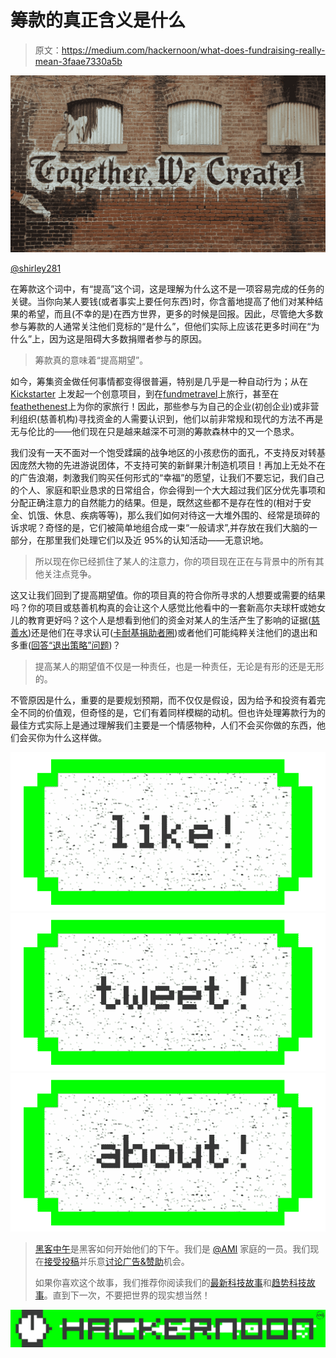 # 筹款的真正含义是什么

> 原文：<https://medium.com/hackernoon/what-does-fundraising-really-mean-3faae7330a5b>

![](img/c179e11727af77ecbb1b1880128b6c72.png)

[@shirley281](https://unsplash.com/@shirley281/collections)

在筹款这个词中，有“提高”这个词，这是理解为什么这不是一项容易完成的任务的关键。当你向某人要钱(或者事实上要任何东西)时，你含蓄地提高了他们对某种结果的希望，而且(不幸的是)在西方世界，更多的时候是回报。因此，尽管绝大多数参与筹款的人通常关注他们竞标的“是什么”，但他们实际上应该花更多时间在“为什么”上，因为这是阻碍大多数捐赠者参与的原因。

> 筹款真的意味着“提高期望”。

如今，筹集资金做任何事情都变得很普遍，特别是几乎是一种自动行为；从在 [Kickstarter](https://www.kickstarter.com/) 上发起一个创意项目，到在[fundmetravel](https://www.fundmytravel.com/)上旅行，甚至在[feathethenest](https://featherthenest.com/)上为你的家旅行！因此，那些参与为自己的企业(初创企业)或非营利组织(慈善机构)寻找资金的人需要认识到，他们以前非常规和现代的方法不再是无与伦比的——他们现在只是越来越深不可测的筹款森林中的又一个恳求。

我们没有一天不面对一个饱受蹂躏的战争地区的小孩悲伤的面孔，不支持反对转基因庞然大物的先进游说团体，不支持可笑的新鲜果汁制造机项目！再加上无处不在的广告浪潮，刺激我们购买任何形式的“幸福”的愿望，让我们不要忘记，我们自己的个人、家庭和职业恳求的日常组合，你会得到一个大大超过我们区分优先事项和分配正确注意力的自然能力的结果。但是，既然这些都不是存在性的(相对于安全、饥饿、休息、疾病等等)，那么我们如何对待这一大堆外围的、经常是琐碎的诉求呢？奇怪的是，它们被简单地组合成一束“一般请求”,并存放在我们大脑的一部分，在那里我们处理它们以及近 95%的认知活动——无意识地。

> 所以现在你已经抓住了某人的注意力，你的项目现在正在与背景中的所有其他关注点竞争。

这又让我们回到了提高期望值。你的项目真的符合你所寻求的人想要或需要的结果吗？你的项目或慈善机构真的会让这个人感觉比他看中的一套新高尔夫球杆或她女儿的教育更好吗？这个人是想看到他们的资金对某人的生活产生了影响的证据([慈善水](https://www.charitywater.org/))还是他们在寻求认可([卡耐基捐助者圈](http://www.carnegiemuseums.org/interior.php?pageID=119))或者他们可能纯粹关注他们的退出和多重([回答“退出策略”问题](https://joshkerr.com/answering-the-exit-strategy-question-30f5806a3f05))？

> 提高某人的期望值不仅是一种责任，也是一种责任，无论是有形的还是无形的。

不管原因是什么，重要的是要规划预期，而不仅仅是假设，因为给予和投资有着完全不同的价值观，但奇怪的是，它们有着同样模糊的动机。但也许处理筹款行为的最佳方式实际上是通过理解我们主要是一个情感物种，人们不会买你做的东西，他们会买你为什么这样做。

[![](img/50ef4044ecd4e250b5d50f368b775d38.png)](http://bit.ly/HackernoonFB)[![](img/979d9a46439d5aebbdcdca574e21dc81.png)](https://goo.gl/k7XYbx)[![](img/2930ba6bd2c12218fdbbf7e02c8746ff.png)](https://goo.gl/4ofytp)

> [黑客中午](http://bit.ly/Hackernoon)是黑客如何开始他们的下午。我们是 [@AMI](http://bit.ly/atAMIatAMI) 家庭的一员。我们现在[接受投稿](http://bit.ly/hackernoonsubmission)并乐意[讨论广告&赞助](mailto:partners@amipublications.com)机会。
> 
> 如果你喜欢这个故事，我们推荐你阅读我们的[最新科技故事](http://bit.ly/hackernoonlatestt)和[趋势科技故事](https://hackernoon.com/trending)。直到下一次，不要把世界的现实想当然！

![](img/be0ca55ba73a573dce11effb2ee80d56.png)